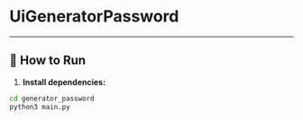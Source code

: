 # UiGeneratorPassword

---

## 🚀 How to Run

1. **Install dependencies:**

```bash
cd generator_password
python3 main.py
```
